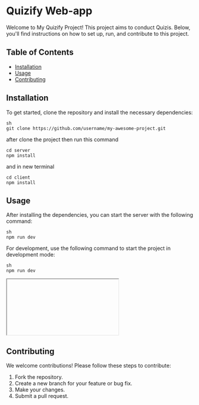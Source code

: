 # Quizify Web-app

Welcome to My Quizify Project! This project aims to conduct Quizis. Below, you'll find instructions on how to set up, run, and contribute to this project.

## Table of Contents

- [Installation](#installation)
- [Usage](#usage)
- [Contributing](#contributing)

## Installation

To get started, clone the repository and install the necessary dependencies:
```
sh
git clone https://github.com/username/my-awesome-project.git
```
after clone the project then run this command
```
cd server
npm install
```
and in new terminal
```
cd client
npm install
```

## Usage

After installing the dependencies, you can start the server with the following command:
```
sh
npm run dev
```

For development, use the following command to start the project in development mode:
```
sh
npm run dev
```
<iframe> </iframe>

## Contributing

We welcome contributions! Please follow these steps to contribute:

1. Fork the repository.
2. Create a new branch for your feature or bug fix.
3. Make your changes.
4. Submit a pull request.
